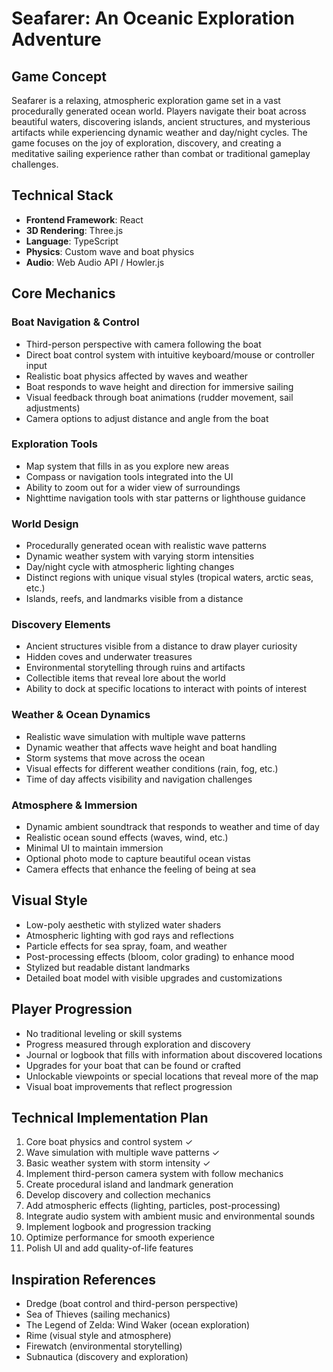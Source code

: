# Seafarer: An Oceanic Exploration Adventure

## Game Concept
Seafarer is a relaxing, atmospheric exploration game set in a vast procedurally generated ocean world. Players navigate their boat across beautiful waters, discovering islands, ancient structures, and mysterious artifacts while experiencing dynamic weather and day/night cycles. The game focuses on the joy of exploration, discovery, and creating a meditative sailing experience rather than combat or traditional gameplay challenges.

## Technical Stack
- **Frontend Framework**: React
- **3D Rendering**: Three.js
- **Language**: TypeScript
- **Physics**: Custom wave and boat physics
- **Audio**: Web Audio API / Howler.js

## Core Mechanics

### Boat Navigation & Control
- Third-person perspective with camera following the boat
- Direct boat control system with intuitive keyboard/mouse or controller input
- Realistic boat physics affected by waves and weather
- Boat responds to wave height and direction for immersive sailing
- Visual feedback through boat animations (rudder movement, sail adjustments)
- Camera options to adjust distance and angle from the boat

### Exploration Tools
- Map system that fills in as you explore new areas
- Compass or navigation tools integrated into the UI
- Ability to zoom out for a wider view of surroundings
- Nighttime navigation tools with star patterns or lighthouse guidance

### World Design
- Procedurally generated ocean with realistic wave patterns
- Dynamic weather system with varying storm intensities
- Day/night cycle with atmospheric lighting changes
- Distinct regions with unique visual styles (tropical waters, arctic seas, etc.)
- Islands, reefs, and landmarks visible from a distance

### Discovery Elements
- Ancient structures visible from a distance to draw player curiosity
- Hidden coves and underwater treasures
- Environmental storytelling through ruins and artifacts
- Collectible items that reveal lore about the world
- Ability to dock at specific locations to interact with points of interest

### Weather & Ocean Dynamics
- Realistic wave simulation with multiple wave patterns
- Dynamic weather that affects wave height and boat handling
- Storm systems that move across the ocean
- Visual effects for different weather conditions (rain, fog, etc.)
- Time of day affects visibility and navigation challenges

### Atmosphere & Immersion
- Dynamic ambient soundtrack that responds to weather and time of day
- Realistic ocean sound effects (waves, wind, etc.)
- Minimal UI to maintain immersion
- Optional photo mode to capture beautiful ocean vistas
- Camera effects that enhance the feeling of being at sea

## Visual Style
- Low-poly aesthetic with stylized water shaders
- Atmospheric lighting with god rays and reflections
- Particle effects for sea spray, foam, and weather
- Post-processing effects (bloom, color grading) to enhance mood
- Stylized but readable distant landmarks
- Detailed boat model with visible upgrades and customizations

## Player Progression
- No traditional leveling or skill systems
- Progress measured through exploration and discovery
- Journal or logbook that fills with information about discovered locations
- Upgrades for your boat that can be found or crafted
- Unlockable viewpoints or special locations that reveal more of the map
- Visual boat improvements that reflect progression

## Technical Implementation Plan
1. Core boat physics and control system ✓
2. Wave simulation with multiple wave patterns ✓
3. Basic weather system with storm intensity ✓
4. Implement third-person camera system with follow mechanics
5. Create procedural island and landmark generation
6. Develop discovery and collection mechanics
7. Add atmospheric effects (lighting, particles, post-processing)
8. Integrate audio system with ambient music and environmental sounds
9. Implement logbook and progression tracking
10. Optimize performance for smooth experience
11. Polish UI and add quality-of-life features

## Inspiration References
- Dredge (boat control and third-person perspective)
- Sea of Thieves (sailing mechanics)
- The Legend of Zelda: Wind Waker (ocean exploration)
- Rime (visual style and atmosphere)
- Firewatch (environmental storytelling)
- Subnautica (discovery and exploration)
